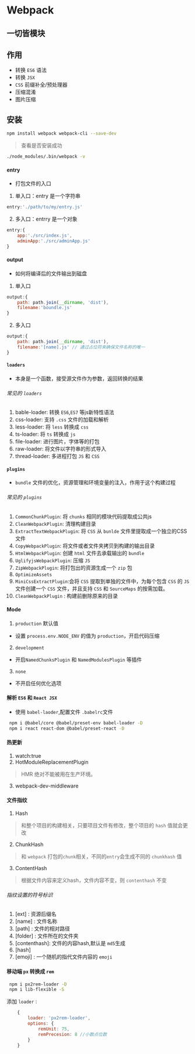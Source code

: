 # Webpack
## 一切皆模块
## 作用
- 转换 `ES6` 语法
- 转换 `JSX`
- `CSS` 前缀补全/预处理器
- 压缩混淆
- 图片压缩

## 安装
```bash
npm install webpack webpack-cli --save-dev
```
 > 查看是否安装成功
```bash
./node_modules/.bin/webpack -v
```
#### entry
- 打包文件的入口

1. 单入口：entry 是一个字符串

```javascript
entry:'./path/to/my/entry.js'
```
2. 多入口：entrry 是一个对象
```javascript
entry:{
    app:'./src/index.js',
    adminApp:'./src/adminApp.js'
}
```

#### output
- 如何将编译后的文件输出到磁盘
1. 单入口
```js
output:{
    path: path.join(__dirname, 'dist'), 
    filename:'boundle.js'
}
```
2. 多入口
```js　　　　　　　　　　　　　　　　　　　　　　　　　　
output:{
    path: path.join(__dirname, 'dist'), 
    filename:'[name].js' // 通过占位符来确保文件名称的唯一
}
```

#### `loaders`
- 本身是一个函数，接受源文件作为参数，返回转换的结果

###### 常见的 `loaders`
1. bable-loader: 转换 `ES6`,`ES7` 等js新特性语法
2. css-loader: 支持 `.css` 文件的加载和解析
3. less-loader: 将 `less` 转换成 `css`
4. ts-loader: 将 `ts` 转换成 `js`
5. file-loader: 进行图片，字体等的打包
6. raw-loader: 将文件以字符串的形式导入
7. thread-loader: 多进程打包 `JS` 和 `CSS`

#### `plugins`
- `bundle` 文件的优化，资源管理和环境变量的注入，作用于这个构建过程
###### 常见的 `plugins`
1. `CommonChunkPlugin`: 将 `chunks` 相同的模块代码提取成公共js 
2. `CleanWebpackPlugin`: 清理构建目录 
3. `ExtractTextWebpackPlugin`: 将 `CSS` 从 `bunlde` 文件里提取成一个独立的CSS 文件
4. `CopyWebpackPlugin`: 将文件或者文件夹拷贝到构建的输出目录 
5. `HtmlWebpackPlugin`: 创建 `html` 文件去承载输出的 `bundle `
6. `UglifyjsWebpackPlugin`: 压缩 `JS `
7. `ZipWebpackPlugin`: 将打包出的资源生成一个 `zip` 包
8. `OptimizeAssets`
9. `MiniCssExtractPlugin`:会将 `CSS` 提取到单独的文件中，为每个包含 `CSS` 的 `JS` 文件创建一个 `CSS` 文件，并且支持 `CSS` 和 `SourceMaps` 的按需加载。
10. `CleanWebpackPlugin` : 构建前删除原来的目录
#### Mode
1. `production` 默认值
- 设置 `process.env.NODE_ENV` 的值为 `production`，开启代码压缩
2. `development`
- 开启`NamedChunksPlugin` 和 `NamedModulesPlugin` 等插件
3. `none`
- 不开启任何优化选项

#### 解析 `ES6` 和 `React JSX`
- 使用 `babel-laoder`,配置文件 `.babelrc`文件

```bash
 npm i @babel/core @babel/preset-env babel-loader -D
 npm i react react-dom @babel/preset-react -D  
```

#### 热更新
1. watch:true
2. HotModuleReplacementPlugin 
> HMR 绝对不能被用在生产环境。

3. webpack-dev-middleware

#### 文件指纹

1. Hash
> 和整个项目的构建相关，只要项目文件有修改，整个项目的 `hash` 值就会更改
2. ChunkHash
> 和 `webpack` 打包的`chunk`相关，不同的`entry`会生成不同的 `chunkhash` 值
3. ContentHash
> 根据文件内容来定义hash，文件内容不变，则 `contenthash` 不变

###### 指纹设置的符号标识
1. [ext] : 资源后缀名
2. [name] : 文件名称
3. [path] : 文件的相对路径
4. [folder] : 文件所在的文件夹
5. [contenthash]: 文件的内容hash,默认是 `md5`生成
6. [hash]
7. [emoji] : 一个随机的指代文件内容的 `emoji`

#### 移动端 `px` 转换成 `rem`
```bash
 npm i px2rem-loader -D
 npm i lib-flexible -S    

```
添加 `loader` :

```js
    {
        loader: 'px2rem-loader',
        options: {
            remUnit: 75,
            remPrecesion: 8 //小数点位数
        }
    }
```



